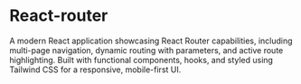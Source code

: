 # React-router
A modern React application showcasing React Router capabilities, including multi-page navigation, dynamic routing with parameters, and active route highlighting. Built with functional components, hooks, and styled using Tailwind CSS for a responsive, mobile-first UI.
